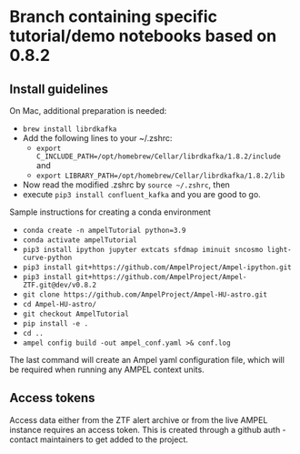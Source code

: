 # Branch containing specific tutorial/demo notebooks based on 0.8.2

## Install guidelines

On Mac, additional preparation is needed:
- ```brew install librdkafka```
- Add the following lines to your ~/.zshrc:
    - ```export C_INCLUDE_PATH=/opt/homebrew/Cellar/librdkafka/1.8.2/include``` and
    - ```export LIBRARY_PATH=/opt/homebrew/Cellar/librdkafka/1.8.2/lib``` 
- Now read the modified .zshrc by ```source ~/.zshrc```, then
- execute ```pip3 install confluent_kafka``` and you are good to go.

Sample instructions for creating a conda environment

- ```conda create -n ampelTutorial python=3.9```
- ```conda activate ampelTutorial```
- ```pip3 install ipython jupyter extcats sfdmap iminuit sncosmo light-curve-python```
- ```pip3 install git+https://github.com/AmpelProject/Ampel-ipython.git```
- ```pip3 install git+https://github.com/AmpelProject/Ampel-ZTF.git@dev/v0.8.2 ```
- ```git clone https://github.com/AmpelProject/Ampel-HU-astro.git```
- ```cd Ampel-HU-astro/```
- ```git checkout AmpelTutorial```
- ```pip install -e .```
- ```cd ..```
- ```ampel config build -out ampel_conf.yaml >& conf.log```

The last command will create an Ampel yaml configuration file, which will be required when running any AMPEL context units.

## Access tokens
Access data either from the ZTF alert archive or from the live AMPEL instance requires an access token. This is created through a github auth - contact maintainers to get added to the project.
